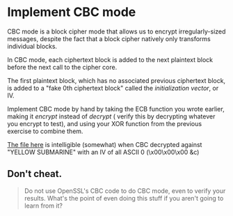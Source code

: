 # Implement CBC mode

CBC mode is a block cipher mode that allows us to encrypt irregularly-sized messages, despite the fact that a block
cipher natively only transforms individual blocks.

In CBC mode, each ciphertext block is added to the next plaintext block before the next call to the cipher core.

The first plaintext block, which has no associated previous ciphertext block, is added to a "fake 0th ciphertext block"
called the _initialization vector_, or IV.

Implement CBC mode by hand by taking the ECB function you wrote earlier, making it _encrypt_ instead of _decrypt_ (
verify this by decrypting whatever you encrypt to test), and using your XOR function from the previous exercise to
combine them.

[The file here](10.txt) is intelligible (somewhat) when CBC decrypted against "YELLOW SUBMARINE" with an IV of all ASCII
0 (\x00\x00\x00 &c)

## Don't cheat.

> Do not use OpenSSL's CBC code to do CBC mode, even to verify your results. What's the point of even doing this stuff
> if you aren't going to learn from it?
